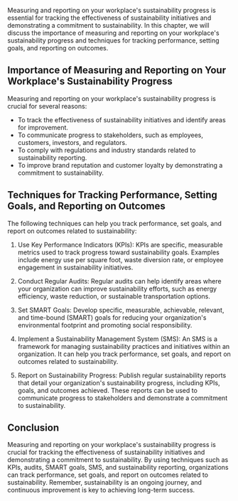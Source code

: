 
Measuring and reporting on your workplace's sustainability progress is essential for tracking the effectiveness of sustainability initiatives and demonstrating a commitment to sustainability. In this chapter, we will discuss the importance of measuring and reporting on your workplace's sustainability progress and techniques for tracking performance, setting goals, and reporting on outcomes.

Importance of Measuring and Reporting on Your Workplace's Sustainability Progress
---------------------------------------------------------------------------------

Measuring and reporting on your workplace's sustainability progress is crucial for several reasons:

* To track the effectiveness of sustainability initiatives and identify areas for improvement.
* To communicate progress to stakeholders, such as employees, customers, investors, and regulators.
* To comply with regulations and industry standards related to sustainability reporting.
* To improve brand reputation and customer loyalty by demonstrating a commitment to sustainability.

Techniques for Tracking Performance, Setting Goals, and Reporting on Outcomes
-----------------------------------------------------------------------------

The following techniques can help you track performance, set goals, and report on outcomes related to sustainability:

1. Use Key Performance Indicators (KPIs): KPIs are specific, measurable metrics used to track progress toward sustainability goals. Examples include energy use per square foot, waste diversion rate, or employee engagement in sustainability initiatives.

2. Conduct Regular Audits: Regular audits can help identify areas where your organization can improve sustainability efforts, such as energy efficiency, waste reduction, or sustainable transportation options.

3. Set SMART Goals: Develop specific, measurable, achievable, relevant, and time-bound (SMART) goals for reducing your organization's environmental footprint and promoting social responsibility.

4. Implement a Sustainability Management System (SMS): An SMS is a framework for managing sustainability practices and initiatives within an organization. It can help you track performance, set goals, and report on outcomes related to sustainability.

5. Report on Sustainability Progress: Publish regular sustainability reports that detail your organization's sustainability progress, including KPIs, goals, and outcomes achieved. These reports can be used to communicate progress to stakeholders and demonstrate a commitment to sustainability.

Conclusion
----------

Measuring and reporting on your workplace's sustainability progress is crucial for tracking the effectiveness of sustainability initiatives and demonstrating a commitment to sustainability. By using techniques such as KPIs, audits, SMART goals, SMS, and sustainability reporting, organizations can track performance, set goals, and report on outcomes related to sustainability. Remember, sustainability is an ongoing journey, and continuous improvement is key to achieving long-term success.
